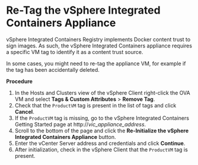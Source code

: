 # Re-Tag the vSphere Integrated Containers Appliance #

vSphere Integrated Containers Registry implements Docker content trust to sign images. As such, the vSphere Integrated Containers appliance requires a specific VM tag to identify it as a content trust source.

In some cases, you might need to re-tag the appliance VM, for example if the tag has been accidentally deleted. 

**Procedure**

1. In the Hosts and Clusters view of the vSphere Client right-click the OVA VM and select **Tags & Custom Attributes** > **Remove Tag**.
2. Check that the `ProductVM` tag is present in the list of tags and click **Cancel**.
3. If the `ProductVM` tag is missing, go to the vSphere Integrated Containers Getting Started page at http://<i>vic_appliance_address</i>.
4. Scroll to the bottom of the page and click the  **Re-Initialize the  vSphere Integrated Containers Appliance** button. 
5. Enter the vCenter Server address and credentials and click **Continue**.
6. After initialization, check in the vSphere Client that the `ProductVM` tag is present.